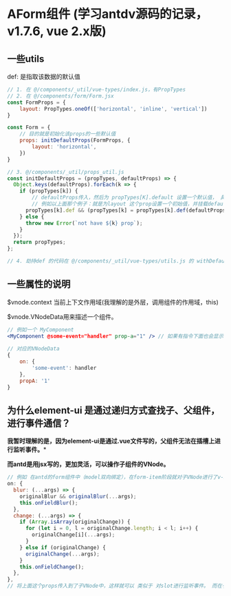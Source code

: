 # AForm组件 (学习antdv源码的记录，v1.7.6, vue 2.x版) 

## 一些utils

def: 是指取该数据的默认值

```javascript
// 1. 在 @/components/_util/vue-types/index.js，有PropTypes
// 2. 在 @/components/form/Form.jsx
const FormProps = {
    layout: PropTypes.oneOf(['horizontal', 'inline', 'vertical'])
}

const Form = {
    // 目的就是初始化该props的一些默认值
    props: initDefaultProps(FormProps, {
        layout: 'horizontal',
    })
}

// 3. @/components/_util/props_util.js
const initDefaultProps = (propTypes, defaultProps) => {
  Object.keys(defaultProps).forEach(k => {
    if (propTypes[k]) {
        // defaultProps传入，然后为 propTypes[K].default 设置一个默认值， 具体看 def的劫持。
        // 例如以上面那个例子：就是为layout 这个prop设置一个初始值，并挂载default上。
      propTypes[k].def && (propTypes[k] = propTypes[k].def(defaultProps[k]));
    } else {
      throw new Error(`not have ${k} prop`);
    }
  });
  return propTypes;
};

// 4. 劫持def 的代码在 @/components/_util/vue-types/utils.js 的 withDefault函数
```

##  一些属性的说明

$vnode.context 当前上下文作用域(我理解的是外层，调用组件的作用域，this)

$vnode.VNodeData用来描述一个组件。

```jsx
// 例如一个 MyComponent
<MyComponent @some-event="handler" prop-a="1" /> // 如果有指令下面也会显示指令的信息
    
// 对应的VNodeData
{
    on: {
        'some-event': handler
    },
    propA: '1'
}
```

## 为什么element-ui 是通过递归方式查找子、父组件，进行事件通信？

**我暂时理解的是，因为element-ui是通过.vue文件写的，父组件无法在插槽上进行监听事件。***

**而antd是用jsx写的，更加灵活，可以操作子组件的VNode。**

```javascript
// 例如 在antd的form组件中（model双向绑定），在form-item阶段就对子VNode进行了v-model的绑定。
on: {
  blur: (...args) => {
    originalBlur && originalBlur(...args);
    this.onFieldBlur();
  },
  change: (...args) => {
    if (Array.isArray(originalChange)) {
      for (let i = 0, l = originalChange.length; i < l; i++) {
        originalChange[i](...args);
      }
    } else if (originalChange) {
      originalChange(...args);
    }
    this.onFieldChange();
  },
},
// 将上面这个props传入到了子VNode中，这样就可以 类似于 对slot进行监听事件。 而在子组件中只要this.$emit就好了
```

